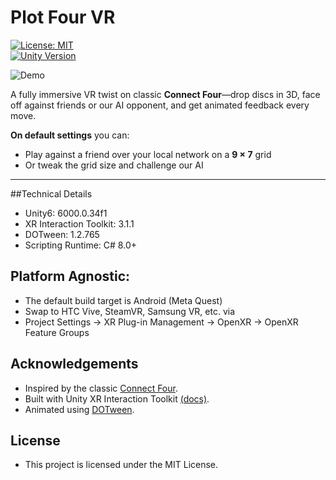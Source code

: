 # Plot Four VR

[![License: MIT](https://img.shields.io/badge/License-MIT-blue.svg)](#license)  
[![Unity Version](https://img.shields.io/badge/Unity-6.6000.0.34f1-blue.svg)](#technical-details)  

![Demo](docs/demo.gif)

A fully immersive VR twist on classic **Connect Four**—drop discs in 3D, face off against friends or our AI opponent, and get animated feedback every move.

**On default settings** you can:

- Play against a friend over your local network on a **9 × 7** grid  
- Or tweak the grid size and challenge our AI 

---

##Technical Details
- Unity6: 6000.0.34f1
- XR Interaction Toolkit: 3.1.1
- DOTween: 1.2.765
- Scripting Runtime: C# 8.0+

## Platform Agnostic:

- The default build target is Android (Meta Quest)
- Swap to HTC Vive, SteamVR, Samsung VR, etc. via
- Project Settings → XR Plug-in Management → OpenXR → OpenXR Feature Groups

## Acknowledgements
- Inspired by the classic [Connect Four](https://en.wikipedia.org/wiki/Connect_Four).
- Built with Unity XR Interaction Toolkit [(docs)](https://docs.unity3d.com/Packages/com.unity.xr.interaction.toolkit@3.1/manual/index.html).
- Animated using [DOTween](https://assetstore.unity.com/packages/tools/animation/dotween-hotween-v2-27676).

## License
- This project is licensed under the MIT License.

